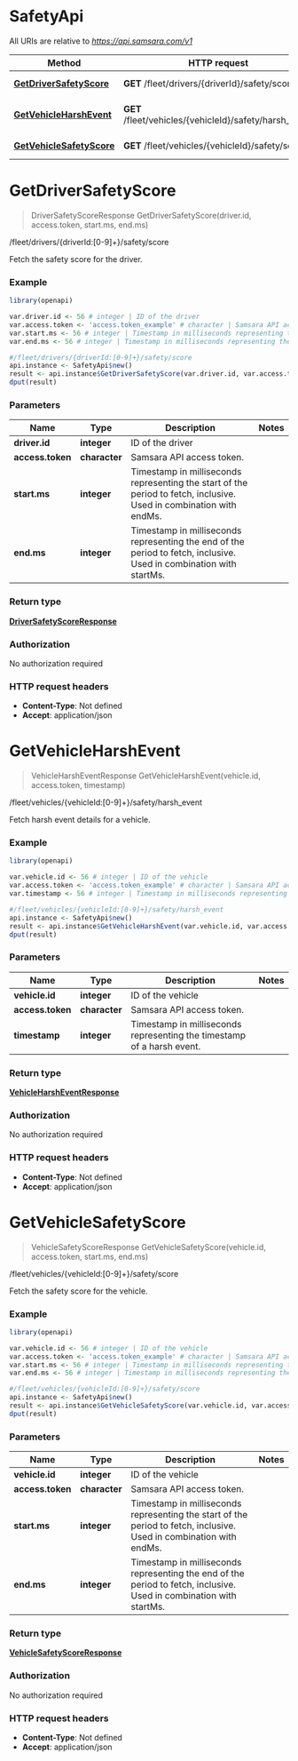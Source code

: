 # SafetyApi

All URIs are relative to *https://api.samsara.com/v1*

Method | HTTP request | Description
------------- | ------------- | -------------
[**GetDriverSafetyScore**](SafetyApi.md#GetDriverSafetyScore) | **GET** /fleet/drivers/{driverId}/safety/score | /fleet/drivers/{driverId:[0-9]+}/safety/score
[**GetVehicleHarshEvent**](SafetyApi.md#GetVehicleHarshEvent) | **GET** /fleet/vehicles/{vehicleId}/safety/harsh_event | /fleet/vehicles/{vehicleId:[0-9]+}/safety/harsh_event
[**GetVehicleSafetyScore**](SafetyApi.md#GetVehicleSafetyScore) | **GET** /fleet/vehicles/{vehicleId}/safety/score | /fleet/vehicles/{vehicleId:[0-9]+}/safety/score


# **GetDriverSafetyScore**
> DriverSafetyScoreResponse GetDriverSafetyScore(driver.id, access.token, start.ms, end.ms)

/fleet/drivers/{driverId:[0-9]+}/safety/score

Fetch the safety score for the driver.

### Example
```R
library(openapi)

var.driver.id <- 56 # integer | ID of the driver
var.access.token <- 'access.token_example' # character | Samsara API access token.
var.start.ms <- 56 # integer | Timestamp in milliseconds representing the start of the period to fetch, inclusive. Used in combination with endMs.
var.end.ms <- 56 # integer | Timestamp in milliseconds representing the end of the period to fetch, inclusive. Used in combination with startMs.

#/fleet/drivers/{driverId:[0-9]+}/safety/score
api.instance <- SafetyApi$new()
result <- api.instance$GetDriverSafetyScore(var.driver.id, var.access.token, var.start.ms, var.end.ms)
dput(result)
```

### Parameters

Name | Type | Description  | Notes
------------- | ------------- | ------------- | -------------
 **driver.id** | **integer**| ID of the driver | 
 **access.token** | **character**| Samsara API access token. | 
 **start.ms** | **integer**| Timestamp in milliseconds representing the start of the period to fetch, inclusive. Used in combination with endMs. | 
 **end.ms** | **integer**| Timestamp in milliseconds representing the end of the period to fetch, inclusive. Used in combination with startMs. | 

### Return type

[**DriverSafetyScoreResponse**](DriverSafetyScoreResponse.md)

### Authorization

No authorization required

### HTTP request headers

 - **Content-Type**: Not defined
 - **Accept**: application/json



# **GetVehicleHarshEvent**
> VehicleHarshEventResponse GetVehicleHarshEvent(vehicle.id, access.token, timestamp)

/fleet/vehicles/{vehicleId:[0-9]+}/safety/harsh_event

Fetch harsh event details for a vehicle.

### Example
```R
library(openapi)

var.vehicle.id <- 56 # integer | ID of the vehicle
var.access.token <- 'access.token_example' # character | Samsara API access token.
var.timestamp <- 56 # integer | Timestamp in milliseconds representing the timestamp of a harsh event.

#/fleet/vehicles/{vehicleId:[0-9]+}/safety/harsh_event
api.instance <- SafetyApi$new()
result <- api.instance$GetVehicleHarshEvent(var.vehicle.id, var.access.token, var.timestamp)
dput(result)
```

### Parameters

Name | Type | Description  | Notes
------------- | ------------- | ------------- | -------------
 **vehicle.id** | **integer**| ID of the vehicle | 
 **access.token** | **character**| Samsara API access token. | 
 **timestamp** | **integer**| Timestamp in milliseconds representing the timestamp of a harsh event. | 

### Return type

[**VehicleHarshEventResponse**](VehicleHarshEventResponse.md)

### Authorization

No authorization required

### HTTP request headers

 - **Content-Type**: Not defined
 - **Accept**: application/json



# **GetVehicleSafetyScore**
> VehicleSafetyScoreResponse GetVehicleSafetyScore(vehicle.id, access.token, start.ms, end.ms)

/fleet/vehicles/{vehicleId:[0-9]+}/safety/score

Fetch the safety score for the vehicle.

### Example
```R
library(openapi)

var.vehicle.id <- 56 # integer | ID of the vehicle
var.access.token <- 'access.token_example' # character | Samsara API access token.
var.start.ms <- 56 # integer | Timestamp in milliseconds representing the start of the period to fetch, inclusive. Used in combination with endMs.
var.end.ms <- 56 # integer | Timestamp in milliseconds representing the end of the period to fetch, inclusive. Used in combination with startMs.

#/fleet/vehicles/{vehicleId:[0-9]+}/safety/score
api.instance <- SafetyApi$new()
result <- api.instance$GetVehicleSafetyScore(var.vehicle.id, var.access.token, var.start.ms, var.end.ms)
dput(result)
```

### Parameters

Name | Type | Description  | Notes
------------- | ------------- | ------------- | -------------
 **vehicle.id** | **integer**| ID of the vehicle | 
 **access.token** | **character**| Samsara API access token. | 
 **start.ms** | **integer**| Timestamp in milliseconds representing the start of the period to fetch, inclusive. Used in combination with endMs. | 
 **end.ms** | **integer**| Timestamp in milliseconds representing the end of the period to fetch, inclusive. Used in combination with startMs. | 

### Return type

[**VehicleSafetyScoreResponse**](VehicleSafetyScoreResponse.md)

### Authorization

No authorization required

### HTTP request headers

 - **Content-Type**: Not defined
 - **Accept**: application/json



